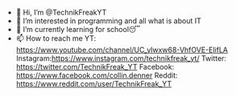 - 👋 Hi, I’m @TechnikFreakYT
- 👀 I’m interested in programming and all what is about IT
- 🌱 I’m currently learning for school😴
- 📫 How to reach me 
YT: https://www.youtube.com/channel/UC_ylwxw68-VhfOVE-ElifLA
Instagram:https://www.instagram.com/technikfreak_yt/
Twitter: https://twitter.com/TechnikFreak_YT
Facebook: https://www.facebook.com/collin.denner
Reddit: https://www.reddit.com/user/TechnikFreak_YT

